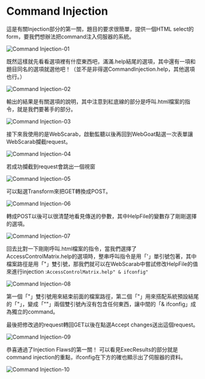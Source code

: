 Command Injection
====
這是有關Injection部分的第一關，題目的要求很簡單，提供一個HTML select的form，要我們想辦法把command注入伺服器的系統。

![Command Injection-01](../Screenshot/InjectionFlaws/CommandIjection/CommandIjection-01.png)

既然這樣就先看看選項裡有什麼東西吧，滿滿.help結尾的選項，其中還有一項和題目同名的選項就選他吧！（並不是非得選CommandInjection.help，其他選項也行。）

![Command Injection-02](../Screenshot/InjectionFlaws/CommandIjection/CommandIjection-02.png)

輸出的結果是有關選項的說明，其中注意到紅底線的部分是呼叫.html檔案的指令，就是我們要著手的部分。

![Command Injection-03](../Screenshot/InjectionFlaws/CommandIjection/CommandIjection-03.png)

接下來我使用的是WebScarab，啟動監聽以後再回到WebGoat點選一次表單讓WebScarab攔截request。

![Command Injection-04](../Screenshot/InjectionFlaws/CommandIjection/CommandIjection-04.png)

若成功攔截到request會跳出一個視窗

![Command Injection-05](../Screenshot/InjectionFlaws/CommandIjection/CommandIjection-05.png)

可以點選Transform來把GET轉換成POST。

![Command Injection-06](../Screenshot/InjectionFlaws/CommandIjection/CommandIjection-06.png)

轉成POST以後可以很清楚地看見傳送的參數，其中HelpFile的變數存了剛剛選擇的選項。

![Command Injection-07](../Screenshot/InjectionFlaws/CommandIjection/CommandIjection-07.png)

回去比對一下剛剛呼叫.html檔案的指令，當我們選擇了AccessControlMatrix.help的選項時，整串呼叫指令是用「'」單引號包著，其中檔案路徑是用「"」雙引號，那我們就可以在WebScarab中嘗試修改HelpFile的值來進行injection :`AccessControlMatrix.help" & ifconfig"`

![Command Injection-08](../Screenshot/InjectionFlaws/CommandIjection/CommandIjection-08.png)

第一個「"」雙引號用來結束前面的檔案路徑，第二個「"」用來搭配系統預設結尾的「"」，變成「""」兩個雙引號內沒有包含任何東西，讓中間的「& ifconfig」成為獨立的command。

最後把修改過的request轉回GET以後在點選Accept changes送出這個request。

![Command Injection-09](../Screenshot/InjectionFlaws/CommandIjection/CommandIjection-09.png)

恭喜通過了Injection Flaws的第一關！
可以看見ExecResults的部分就是command injection的重點，ifconfig在下方的確也顯示出了伺服器的資料。

![Command Injection-10](../Screenshot/InjectionFlaws/CommandIjection/CommandIjection-10.png)